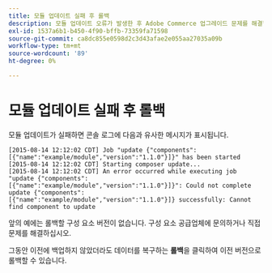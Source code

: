 ```yaml
---
title: 모듈 업데이트 실패 후 롤백
description: 모듈 업데이트 오류가 발생한 후 Adobe Commerce 업그레이드 문제를 해결합니다.
exl-id: 1537a6b1-b450-4f90-bffb-73359fa71598
source-git-commit: ca8dc855e0598d2c3d43afae2e055aa27035a09b
workflow-type: tm+mt
source-wordcount: '89'
ht-degree: 0%

---
```


# 모듈 업데이트 실패 후 롤백

모듈 업데이트가 실패하면 콘솔 로그에 다음과 유사한 메시지가 표시됩니다.

```
[2015-08-14 12:12:02 CDT] Job "update {"components":[{"name":"example/module","version":"1.1.0"}]}" has been started
[2015-08-14 12:12:02 CDT] Starting composer update...
[2015-08-14 12:12:02 CDT] An error occurred while executing job "update {"components":
[{"name":"example/module","version":"1.1.0"}]}": Could not complete update {"components":
[{"name":"example/module","version":"1.1.0"}]} successfully: Cannot find component to update
```

앞의 예에는 롤백할 구성 요소 버전이 없습니다. 구성 요소 공급업체에 문의하거나 직접 문제를 해결하십시오.

그동안 이전에 백업하지 않았더라도 데이터를 복구하는 **롤백**&#x200B;을 클릭하여 이전 버전으로 롤백할 수 있습니다.

